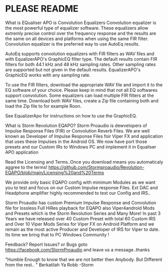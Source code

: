 # PLEASE README 

What is EQualiser APO is Convolution Equalizers
Convolution equalizer is the most powerful type of equalizer software. These equalizers allow extremly precise control over the frequency response and the results are the same on all devices and platforms when using the same FIR filter. Convolution equalizer is the preferred way to use AutoEq results.

AutoEq supports convolution equalizers with FIR filters as WAV files and with EqualizerAPO's GraphicEQ filter type. The default results contain FIR filters for both 44.1 kHz and 48 kHz sampling rates. Other sampling rates are supported but not given in the default results. EqualizerAPO's GraphicEQ works with any sampling rate.

To use the FIR filters, download the appropriate WAV file and import it to the EQ software of your choice. Please keep in mind that not all EQ softwares support convolution. Some equalizers can load multiple FIR filters at the same time. Download both WAV files, create a Zip file containing both and load the Zip file to for example Roon.

See EqualizerApo for instructions on how to use the GraphicEQ.

What is Storm Revolution EQAPO?
Storm Proaudio is dewvelopers of Impulse Response Files (FIR) or Convolution Reverb Files. We are well known as Developer of Impulse Response Files foir Viper FX and application that uses these Impulses in the Android OS. We now have port those presets and our Custom IRs to Windows PC and implement it in Equaliser APO application


Read the Licensing and Terms..Once you download means you automaticaly aggree to the terms!
https://github.com/Stormproaudio/Revolution-EQAPO/blob/main/Licensing%20and%20Terms

We provide only basic EQAPO config with minimum Modules as we want you to test
and focus on our Custom Impulse response Files. Ext DAC and Headphone amplifier
highly recommended to test our Config and IRS..

Storm Proaudio has custom Premium Impulse Response and Convolution file for lossless Full 
HiRes playback for EQAPO also Viper4android Mods and Presets which is the Storm Revolution Series
and Many More! In past 3 Years we have released over 40 Custom Preset with total 60 Custom IRS and
Over 10 Viper Mods Series for Viper FX on Android Platform and we remain as the most active Producer
and Developer of IRS for Viper to date. Its time we bring that to PC Windows Community !

Feedback? Report Issues? or Bugs goto https://facebook.com/StormProaudio and leave us a message..thanks

"Humble Enough to know that we are not better then Anybody. But Different from the rest.. "
Berkatilah Ya Robb -Storm

